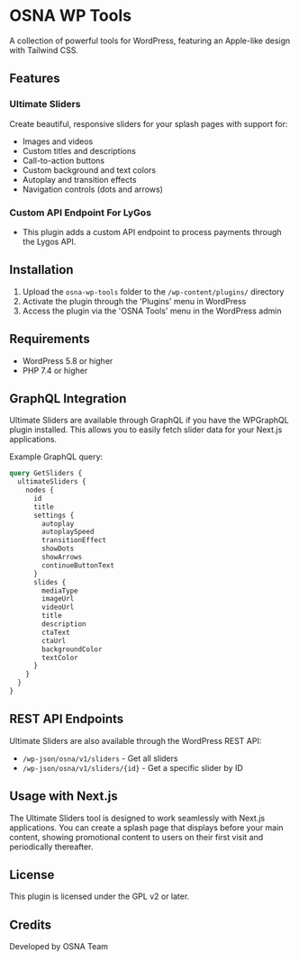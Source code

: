 # OSNA WP Tools

A collection of powerful tools for WordPress, featuring an Apple-like design with Tailwind CSS.

## Features

### Ultimate Sliders

Create beautiful, responsive sliders for your splash pages with support for:

- Images and videos
- Custom titles and descriptions
- Call-to-action buttons
- Custom background and text colors
- Autoplay and transition effects
- Navigation controls (dots and arrows)

### Custom API Endpoint For LyGos

- This plugin adds a custom API endpoint to process payments through the Lygos API.

## Installation

1. Upload the `osna-wp-tools` folder to the `/wp-content/plugins/` directory
2. Activate the plugin through the 'Plugins' menu in WordPress
3. Access the plugin via the 'OSNA Tools' menu in the WordPress admin

## Requirements

- WordPress 5.8 or higher
- PHP 7.4 or higher

## GraphQL Integration

Ultimate Sliders are available through GraphQL if you have the WPGraphQL plugin installed. This allows you to easily fetch slider data for your Next.js applications.

Example GraphQL query:

```graphql
query GetSliders {
  ultimateSliders {
    nodes {
      id
      title
      settings {
        autoplay
        autoplaySpeed
        transitionEffect
        showDots
        showArrows
        continueButtonText
      }
      slides {
        mediaType
        imageUrl
        videoUrl
        title
        description
        ctaText
        ctaUrl
        backgroundColor
        textColor
      }
    }
  }
}
```

## REST API Endpoints

Ultimate Sliders are also available through the WordPress REST API:

- `/wp-json/osna/v1/sliders` - Get all sliders
- `/wp-json/osna/v1/sliders/{id}` - Get a specific slider by ID

## Usage with Next.js

The Ultimate Sliders tool is designed to work seamlessly with Next.js applications. You can create a splash page that displays before your main content, showing promotional content to users on their first visit and periodically thereafter.

## License

This plugin is licensed under the GPL v2 or later.

## Credits

Developed by OSNA Team
